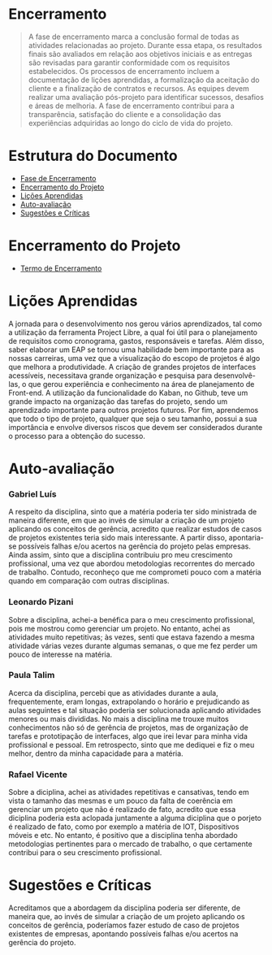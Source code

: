 # Encerramento

> A fase de encerramento marca a conclusão formal de todas as atividades relacionadas ao projeto. 
> Durante essa etapa, os resultados finais são avaliados em relação aos objetivos iniciais e as entregas são revisadas para garantir conformidade com os requisitos estabelecidos. 
> Os processos de encerramento incluem a documentação de lições aprendidas, a formalização da aceitação do cliente e a finalização de contratos e recursos. 
> As equipes devem realizar uma avaliação pós-projeto para identificar sucessos, desafios e áreas de melhoria. 
> A fase de encerramento contribui para a transparência, satisfação do cliente e a consolidação das experiências adquiridas ao longo do ciclo de vida do projeto.

# Estrutura do Documento

- [Fase de Encerramento](#encerramento)
- [Encerramento do Projeto](#encerramento-do-projeto)
- [Lições Aprendidas](#lições-aprendidas)
- [Auto-avaliação](#auto-avaliação)
- [Sugestões e Críticas](#sugestões-e-críticas)

# Encerramento do Projeto

<!-- > O Termo de Encerramento descreve uma a conclusão formal das atividades e entregas planejadas. 
> Este documento revisa o escopo do projeto em relação ao que foi realmente entregue, documenta o sucesso ou as variações em relação aos objetivos iniciais, e destaca quaisquer pendências ou recomendações para futuros projetos similares. 
> O Termo de Encerramento também inclui a formalização da aceitação do cliente, a transferência de responsabilidades e ativos, bem como a liberação de recursos da equipe do projeto. -->

- [Termo de Encerramento](./termo-encerramento.pdf)

# Lições Aprendidas 

A jornada para o desenvolvimento nos gerou vários aprendizados, tal como a utilização da ferramenta Project Libre, a qual foi útil para o planejamento de requisitos como cronograma, gastos, responsáveis e tarefas. Além disso, saber elaborar um EAP se tornou uma habilidade bem importante para as nossas carreiras, uma vez que a visualização do escopo de projetos é algo que melhora a produtividade. A criação de grandes projetos de interfaces acessíveis, necessitava grande organização e pesquisa para desenvolvê-las, o que gerou experiência e conhecimento na área de planejamento de Front-end. A utilização da funcionalidade do Kaban, no Github, teve um grande impacto na organização das tarefas do projeto, sendo um aprendizado importante para outros projetos futuros. Por fim, aprendemos que todo o tipo de projeto, qualquer que seja o seu tamanho, possui a sua importância e envolve diversos riscos que devem ser considerados durante o processo para a obtenção do sucesso.

<!-- > A identificação e documentação de lições aprendidas contribuem significativamente para a melhoria contínua e o aprimoramento das práticas organizacionais. 
> Este processo envolve a reflexão sistemática sobre os sucessos e desafios enfrentados durante a execução do projeto, analisando o que funcionou bem e o que poderia ser melhorado. 
> A documentação dessas lições aprendidas abrange não apenas os aspectos técnicos, mas também os relacionados ao gerenciamento de equipes, comunicação, riscos, entre outros. 
> Ao compartilhar essas experiências, as organizações têm a oportunidade de evitar a repetição de erros, replicar práticas bem-sucedidas e fortalecer a capacidade de gerenciamento de projetos ao longo do tempo.  -->

# Auto-avaliação

### Gabriel Luís

A respeito da disciplina, sinto que a matéria poderia ter sido ministrada de maneira diferente, em que ao invés de simular a criação de um projeto aplicando os conceitos de gerência, acredito que realizar estudos de casos de projetos existentes teria sido mais interessante. A partir disso, apontaria-se possíveis falhas e/ou acertos na gerência do projeto pelas empresas. Ainda assim, sinto que a disciplina contribuiu pro meu crescimento profissional, uma vez que abordou metodologias recorrentes do mercado de trabalho. Contudo, reconheço que me comprometi pouco com a matéria quando em comparação com outras disciplinas.

### Leonardo Pizani

Sobre a disciplina, achei-a benéfica para o meu crescimento profissional, pois me mostrou como gerenciar um projeto. No entanto, achei as atividades muito repetitivas; às vezes, senti que estava fazendo a mesma atividade várias vezes durante algumas semanas, o que me fez perder um pouco de interesse na matéria.

### Paula Talim

Acerca da disciplina, percebi que as atividades durante a aula, frequentemente, eram longas, extrapolando o horário e prejudicando as aulas seguintes e tal situação poderia ser solucionada aplicando atividades menores ou mais divididas. No mais a disciplina me trouxe muitos conhecimentos não só de gerência de projetos, mas de organização de tarefas e prototipação de interfaces, algo que irei levar para minha vida profissional e pessoal. Em retrospecto, sinto que me dediquei e fiz o meu melhor, dentro da minha capacidade para a matéria.

### Rafael Vicente
Sobre a diciplina, achei as atividades repetitivas e cansativas, tendo em vista o tamanho das mesmas e um pouco da falta de coerência em gerenciar um projeto que não é realizado de fato, acredito que essa diciplina poderia esta aclopada juntamente a alguma diciplina que o porjeto é realizado de fato, como por exemplo a matéria de IOT, Dispositivos móveis e etc. No entanto, é positivo que a disciplina tenha abordado metodologias pertinentes para o mercado de trabalho, o que certamente contribui para o seu crescimento profissional.



<!-- > **Esta seção normalmente não existe em projetos. Foi adicionada neste documento apenas no contexto da disciplina.**
>
> Nesta seção, cada membro do grupo deve fornecer sua visão individual acerca da disciplina.
> Indique também as contribuições da disciplina contribuiu para seu crescimento profissional.
> Avalie seu comprometimento e itens que poderia melhorar.
> Busque inspiração na filosofia [kaizen](https://pt.wikipedia.org/wiki/Kaizen), para seguir melhorando a cada dia. -->


# Sugestões e Críticas

Acreditamos que a abordagem da disciplina poderia ser diferente, de maneira que, ao invés de simular a criação de um projeto aplicando os conceitos de gerência, poderíamos fazer estudo de caso de projetos existentes de empresas, apontando possíveis falhas e/ou acertos na gerência do projeto.
